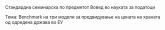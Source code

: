 Стандардна семинарска по предметот Вовед во науката за податоци


Тема: Benchmark на три модели за предвидување на цената на храната од одредена држава во ЕУ
